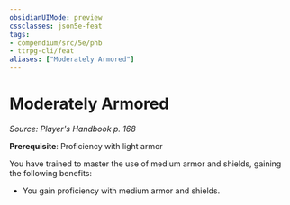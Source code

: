 ```yaml
---
obsidianUIMode: preview
cssclasses: json5e-feat
tags:
- compendium/src/5e/phb
- ttrpg-cli/feat
aliases: ["Moderately Armored"]
---
```

# Moderately Armored
*Source: Player's Handbook p. 168*  

**Prerequisite**: Proficiency with light armor

You have trained to master the use of medium armor and shields, gaining the following benefits:

- You gain proficiency with medium armor and shields.